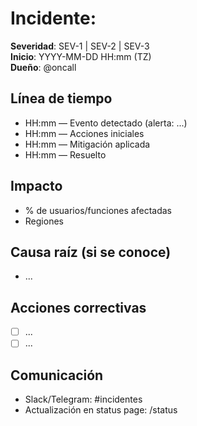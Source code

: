 # Incidente: <TITULO>

**Severidad**: SEV-1 | SEV-2 | SEV-3  
**Inicio**: YYYY-MM-DD HH:mm (TZ)  
**Dueño**: @oncall

## Línea de tiempo
- HH:mm — Evento detectado (alerta: ...)
- HH:mm — Acciones iniciales
- HH:mm — Mitigación aplicada
- HH:mm — Resuelto

## Impacto
- % de usuarios/funciones afectadas
- Regiones

## Causa raíz (si se conoce)
- ...

## Acciones correctivas
- [ ] ...
- [ ] ...

## Comunicación
- Slack/Telegram: #incidentes
- Actualización en status page: /status
